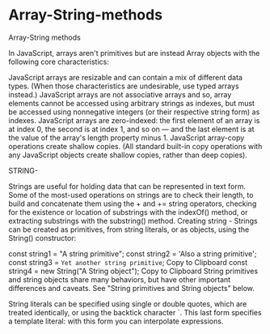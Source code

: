 # Array-String-methods
Array-String methods

In JavaScript, arrays aren't primitives but are instead Array objects with the following core characteristics:

JavaScript arrays are resizable and can contain a mix of different data types. (When those characteristics are undesirable, use typed arrays instead.)
JavaScript arrays are not associative arrays and so, array elements cannot be accessed using arbitrary strings as indexes, but must be accessed using nonnegative integers (or their respective string form) as indexes.
JavaScript arrays are zero-indexed: the first element of an array is at index 0, the second is at index 1, and so on — and the last element is at the value of the array's length property minus 1.
JavaScript array-copy operations create shallow copies. (All standard built-in copy operations with any JavaScript objects create shallow copies, rather than deep copies).

STRING- 

Strings are useful for holding data that can be represented in text form. Some of the most-used operations on strings are to check their length, to build and concatenate them using the + and += string operators, checking for the existence or location of substrings with the indexOf() method, or extracting substrings with the substring() method.
Creating string - Strings can be created as primitives, from string literals, or as objects, using the String() constructor:

const string1 = "A string primitive";
const string2 = 'Also a string primitive';
const string3 = `Yet another string primitive`;
Copy to Clipboard
const string4 = new String("A String object");
Copy to Clipboard
String primitives and string objects share many behaviors, but have other important differences and caveats. See "String primitives and String objects" below.

String literals can be specified using single or double quotes, which are treated identically, or using the backtick character `. This last form specifies a template literal: with this form you can interpolate expressions.
